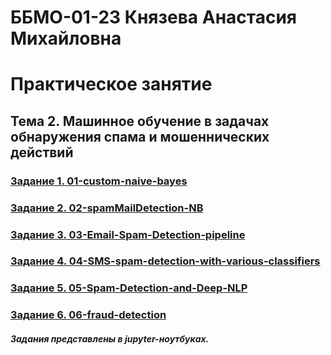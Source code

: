 # ББМО-01-23 Князева Анастасия Михайловна
# Практическое занятие
## **Тема 2. Машинное обучение в задачах обнаружения спама и мошеннических действий**
### [Задание 1. 01-custom-naive-bayes](./01-custom-naive-bayes/)
### [Задание 2. 02-spamMailDetection-NB](./02-spamMailDetection-NB/)
### [Задание 3. 03-Email-Spam-Detection-pipeline](./03-Email-Spam-Detection-pipeline/)
### [Задание 4. 04-SMS-spam-detection-with-various-classifiers](./04-SMS-spam-detection-with-various-classifiers/)
### [Задание 5. 05-Spam-Detection-and-Deep-NLP](.//)
### [Задание 6. 06-fraud-detection](./06-fraud-detection/)

##### Задания представлены в jupyter-ноутбуках.
